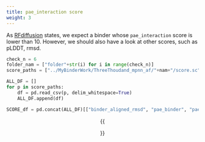 ```yaml
---
title: pae_interaction score
weight: 3
---
```

As [RFdiffusion](https://github.com/RosettaCommons/RFdiffusion) states, we expect a binder whose `pae_interaction` score is lower than 10. However, we should also have a look at other scores, such as pLDDT, rmsd.
```python
check_n = 6
folder_nam = ["folder"+str(i) for i in range(check_n)]
score_paths = ["../MyBinderWork/ThreeThoudand_mpnn_af/"+nam+"/score.sc" for nam in folder_nam]

ALL_DF = []
for p in score_paths:
    df = pd.read_csv(p, delim_whitespace=True)
    ALL_DF.append(df)

SCORE_df = pd.concat(ALL_DF)[["binder_aligned_rmsd", "pae_binder", "pae_interaction", "plddt_binder", "description"]]


```


<center>{{<figure src="../bioIMG/pae.PNG" width="600" caption="An example of one of my experiments">}}</center>
